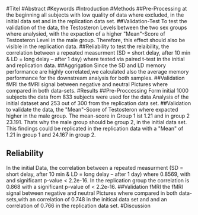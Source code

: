 #Titel
#Abstract
#Keywords
#Introduction
#Methods
##Pre-Processing 
at the beginning all subjects with low quality of data where excluded, in the initial data set and in the replication data set. 
##Validation-Test 
To test the validation of the data, the Testosteron Levels between the two sex groups where analysied, with the expaction of a higher "Mean"-Score of Testosteron Level in the male group. Therefore, this effect should also be visible in the replication data.
##Reliability
to test the relaibility, the correlation between a repeated measurment (SD = short delay, after 10 min & LD = long delay – after 1 day) where tested via paired t-test in the initial and replication data.
##Aggrigation 
Since the SD and LD memory performance are highly correlated,we calculated also the average memory performance for the downstream analysis for both samples.
##Validation fMRI
the fMRI signal between negative and neutral Pictures where compared in both data-sets.
#Results 
##Pre-Proccessing 
Form initial 1000 subjects the data from 833 subjects were used for the data Analysis of the initial dataset and 253 out of 300 from the replication data set.
##Validation 
to validate the data, the "Mean"-Score of Testosteron where expacted higher in the male group. The mean-score in Group 1 ist 1.21 and in group 2 23.191. Thats why the male group should be group 2, in the initial data set. This findings could be replicated in the replication data with a "Mean" of 1.21 in group 1 and 24.167 in group 2. 
## Reliability
In the initial Data, the correlation between a repeated measurment (SD = short delay, after 10 min & LD = long delay – after 1 day) where 0.8569, with and significant p-value < 2.2e-16. In the replication group the correlation is 0.868 with a significant p-value of < 2.2e-16. 
##Validation fMRI
the fMRI signal between negative and neutral Pictures where compared in both data-sets,with an correlation of 0.748 in the initical data set and and an correlation of 0.766 in the replication data set. 
#Discussion

